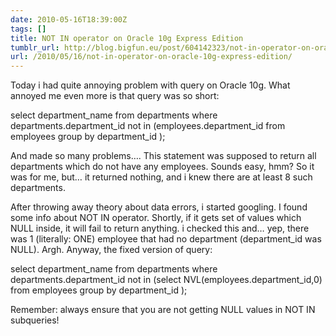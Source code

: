 ```yaml
---
date: 2010-05-16T18:39:00Z
tags: []
title: NOT IN operator on Oracle 10g Express Edition
tumblr_url: http://blog.bigfun.eu/post/604142323/not-in-operator-on-oracle-10g-express-edition
url: /2010/05/16/not-in-operator-on-oracle-10g-express-edition/
---
```


Today i had quite annoying problem with query on Oracle 10g. What annoyed me even more is that query was so short:


select department_name from departments where departments.department_id not in (employees.department_id from employees group by department_id );


And made so many problems….
This statement was supposed to return all departments which do not have any employees. Sounds easy, hmm? So it was for me, but… it returned nothing, and i knew there are at least 8 such departments.

After throwing away theory about data errors, i started googling. I found some info about NOT IN operator. Shortly, if it gets set of values which NULL inside, it will fail to return anything. i checked this and… yep, there was 1 (literally: ONE) employee that had no department (department_id was NULL). Argh.
Anyway, the fixed version of query:


select department_name from departments where departments.department_id not in (select NVL(employees.department_id,0) from employees group by department_id );


Remember: always ensure that you are not getting NULL values in NOT IN subqueries!

